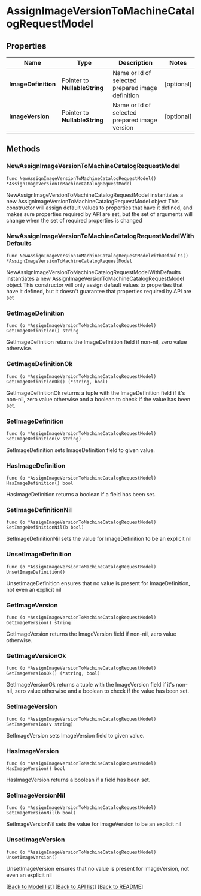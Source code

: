 # AssignImageVersionToMachineCatalogRequestModel

## Properties

Name | Type | Description | Notes
------------ | ------------- | ------------- | -------------
**ImageDefinition** | Pointer to **NullableString** | Name or Id of selected prepared image definition | [optional] 
**ImageVersion** | Pointer to **NullableString** | Name or Id of selected prepared image version | [optional] 

## Methods

### NewAssignImageVersionToMachineCatalogRequestModel

`func NewAssignImageVersionToMachineCatalogRequestModel() *AssignImageVersionToMachineCatalogRequestModel`

NewAssignImageVersionToMachineCatalogRequestModel instantiates a new AssignImageVersionToMachineCatalogRequestModel object
This constructor will assign default values to properties that have it defined,
and makes sure properties required by API are set, but the set of arguments
will change when the set of required properties is changed

### NewAssignImageVersionToMachineCatalogRequestModelWithDefaults

`func NewAssignImageVersionToMachineCatalogRequestModelWithDefaults() *AssignImageVersionToMachineCatalogRequestModel`

NewAssignImageVersionToMachineCatalogRequestModelWithDefaults instantiates a new AssignImageVersionToMachineCatalogRequestModel object
This constructor will only assign default values to properties that have it defined,
but it doesn't guarantee that properties required by API are set

### GetImageDefinition

`func (o *AssignImageVersionToMachineCatalogRequestModel) GetImageDefinition() string`

GetImageDefinition returns the ImageDefinition field if non-nil, zero value otherwise.

### GetImageDefinitionOk

`func (o *AssignImageVersionToMachineCatalogRequestModel) GetImageDefinitionOk() (*string, bool)`

GetImageDefinitionOk returns a tuple with the ImageDefinition field if it's non-nil, zero value otherwise
and a boolean to check if the value has been set.

### SetImageDefinition

`func (o *AssignImageVersionToMachineCatalogRequestModel) SetImageDefinition(v string)`

SetImageDefinition sets ImageDefinition field to given value.

### HasImageDefinition

`func (o *AssignImageVersionToMachineCatalogRequestModel) HasImageDefinition() bool`

HasImageDefinition returns a boolean if a field has been set.

### SetImageDefinitionNil

`func (o *AssignImageVersionToMachineCatalogRequestModel) SetImageDefinitionNil(b bool)`

 SetImageDefinitionNil sets the value for ImageDefinition to be an explicit nil

### UnsetImageDefinition
`func (o *AssignImageVersionToMachineCatalogRequestModel) UnsetImageDefinition()`

UnsetImageDefinition ensures that no value is present for ImageDefinition, not even an explicit nil
### GetImageVersion

`func (o *AssignImageVersionToMachineCatalogRequestModel) GetImageVersion() string`

GetImageVersion returns the ImageVersion field if non-nil, zero value otherwise.

### GetImageVersionOk

`func (o *AssignImageVersionToMachineCatalogRequestModel) GetImageVersionOk() (*string, bool)`

GetImageVersionOk returns a tuple with the ImageVersion field if it's non-nil, zero value otherwise
and a boolean to check if the value has been set.

### SetImageVersion

`func (o *AssignImageVersionToMachineCatalogRequestModel) SetImageVersion(v string)`

SetImageVersion sets ImageVersion field to given value.

### HasImageVersion

`func (o *AssignImageVersionToMachineCatalogRequestModel) HasImageVersion() bool`

HasImageVersion returns a boolean if a field has been set.

### SetImageVersionNil

`func (o *AssignImageVersionToMachineCatalogRequestModel) SetImageVersionNil(b bool)`

 SetImageVersionNil sets the value for ImageVersion to be an explicit nil

### UnsetImageVersion
`func (o *AssignImageVersionToMachineCatalogRequestModel) UnsetImageVersion()`

UnsetImageVersion ensures that no value is present for ImageVersion, not even an explicit nil

[[Back to Model list]](../README.md#documentation-for-models) [[Back to API list]](../README.md#documentation-for-api-endpoints) [[Back to README]](../README.md)



